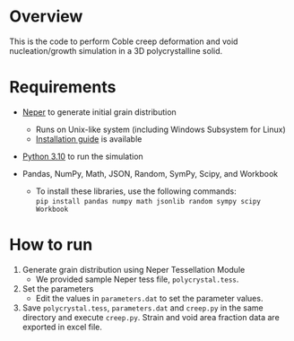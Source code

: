 # Overview
This is the code to perform Coble creep deformation and void nucleation/growth simulation in a 3D polycrystalline solid.

# Requirements
* [Neper](https://neper.info/index.html) to generate initial grain distribution
  * Runs on Unix-like system (including Windows Subsystem for Linux)
  * [Installation guide](https://neper.info/doc/introduction.html#installing-neper) is available
 
* [Python 3.10](https://www.python.org/downloads/) to run the simulation
  
* Pandas, NumPy, Math, JSON, Random, SymPy, Scipy, and Workbook
  * To install these libraries, use the following commands:  
    `pip install pandas numpy math jsonlib random sympy scipy Workbook`

# How to run
1. Generate grain distribution using Neper Tessellation Module
   * We provided sample Neper tess file, `polycrystal.tess`.
2. Set the parameters
   * Edit the values in `parameters.dat` to set the parameter values.
3. Save `polycrystal.tess`, `parameters.dat` and `creep.py` in the same directory and execute `creep.py`. Strain and void area fraction data are exported in excel file.
